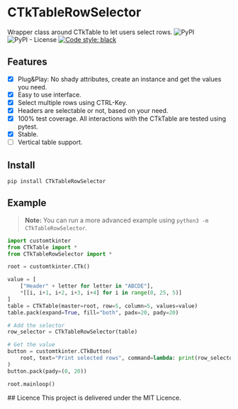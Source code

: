 # CTkTableRowSelector
Wrapper class around CTkTable to let users select rows.
![PyPI](https://img.shields.io/pypi/v/ctktablerowselector)
![PyPI - License](https://img.shields.io/pypi/l/ctktablerowselector)
[![Code style: black](https://img.shields.io/badge/code%20style-black-000000.svg)](https://github.com/psf/black)

## Features
- [x] Plug&Play: No shady attributes, create an instance and get the values you need.
- [x] Easy to use interface.
- [x] Select multiple rows using CTRL-Key.
- [x] Headers are selectable or not, based on your need.
- [x] 100% test coverage. All interactions with the CTkTable are tested using pytest.
- [x] Stable.
- [ ] Vertical table support.

## Install
```
pip install CTkTableRowSelector
```

## Example
> **Note:**
> You can run a more advanced example using `python3 -m CTkTableRowSelector`.

```py
import customtkinter
from CTkTable import *
from CTkTableRowSelector import *

root = customtkinter.CTk()

value = [
    ["Header" + letter for letter in "ABCDE"],
    *[[i, i+1, i+2, i+3, i+4] for i in range(0, 25, 5)]
]
table = CTkTable(master=root, row=5, column=5, values=value)
table.pack(expand=True, fill="both", padx=20, pady=20)

# Add the selector
row_selector = CTkTableRowSelector(table)

# Get the value
button = customtkinter.CTkButton(
    root, text="Print selected rows", command=lambda: print(row_selector.get())
)
button.pack(pady=(0, 20))

root.mainloop()
```

## Licence
This project is delivered under the MIT Licence.
